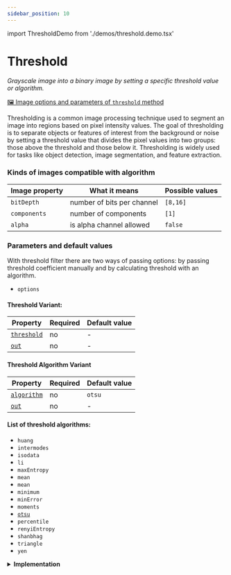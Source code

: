 ```yaml
---
sidebar_position: 10
---
```


import ThresholdDemo from './demos/threshold.demo.tsx'

# Threshold

_Grayscale image into a binary image by setting a specific threshold value or algorithm._

[🖼️ Image options and parameters of `threshold` method](https://api.image-js.org/classes/index.Image.html#threshold)

Thresholding is a common image processing technique used to segment an image into regions based on pixel intensity values. The goal of thresholding is to separate objects or features of interest from the background or noise by setting a threshold value that divides the pixel values into two groups: those above the threshold and those below it. Thresholding is widely used for tasks like object detection, image segmentation, and feature extraction.

<ThresholdDemo />

### Kinds of images compatible with algorithm

| Image property | What it means              | Possible values |
| -------------- | -------------------------- | --------------- |
| `bitDepth`     | number of bits per channel | `[8,16]`        |
| `components`   | number of components       | `[1]`           |
| `alpha`        | is alpha channel allowed   | `false`         |

### Parameters and default values

With threshold filter there are two ways of passing options: by passing threshold coefficient manually and by calculating threshold with an algorithm.

- `options`

#### Threshold Variant:

| Property                                                                                          | Required | Default value |
| ------------------------------------------------------------------------------------------------- | -------- | ------------- |
| [`threshold`](https://api.image-js.org/interfaces/index.ThresholdOptionsThreshold.html#threshold) | no       | -             |
| [`out`](https://api.image-js.org/interfaces/index.ThresholdOptionsThreshold.html#out)             | no       | -             |

#### Threshold Algorithm Variant

| Property                                                                                          | Required | Default value |
| ------------------------------------------------------------------------------------------------- | -------- | ------------- |
| [`algorithm`](https://api.image-js.org/interfaces/index.ThresholdOptionsAlgorithm.html#algorithm) | no       | `otsu`        |
| [`out`](https://api.image-js.org/interfaces/index.ThresholdOptionsAlgorithm.html#out)             | no       | -             |

#### List of threshold algorithms:

- `huang`
- `intermodes`
- `isodata`
- `li`
- `maxEntropy`
- `mean`
- `mean`
- `minimum`
- `minError`
- `moments`
- [`otsu`](https://en.wikipedia.org/wiki/Otsu%27s_method "wikipedia link on otsu's method")
- `percentile`
- `renyiEntropy`
- `shanbhag`
- `triangle`
- `yen`

<details>
<summary><b>Implementation</b></summary>

Here's how thresholding works:

_Choose a threshold value_: This value is determined based on the characteristics of the image and the desired segmentation outcome. It can be chosen manually or automatically using various algorithms.

_Compare each pixel's intensity value with the threshold value:_ If the pixel value is greater than or equal to the threshold value, it is assigned to one group (foreground or object).
If the pixel value is less than the threshold value, it is assigned to the other group (background).

_Generate a binary image:_ The result of thresholding is a mask where pixels belonging to the foreground are assigned a value of 1 (white) and pixels belonging to the background are assigned a value of 0 (black).

</details>
